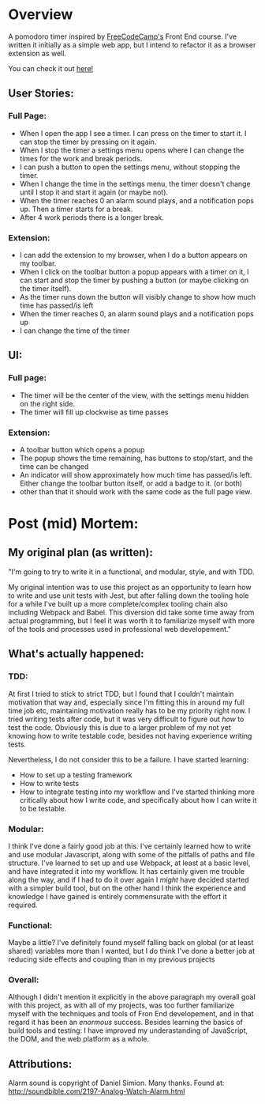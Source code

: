 # Overview

A pomodoro timer inspired by [FreeCodeCamp's](https://www.freecodecamp.com) Front End course. I've written it initially as a simple web app, but I intend to refactor it as a browser extension as well.

You can check it out [here!](https://crowsveldt.github.io/FreeCodeCamp-Pomodoro-Timer/)


## User Stories:

 ### Full Page:
 - When I open the app I see a timer. I can press on the timer to start it. I can stop the timer by pressing on it again.
 - When I stop the timer a settings menu opens where I can change the times for the work and break periods.
 - I can push a button to open the settings menu, without stopping the timer.
 - When I change the time in the settings menu, the timer doesn't change until I stop it and start it again (or maybe not).
 - When the timer reaches 0 an alarm sound plays, and a notification pops up. Then a timer starts for a break.
 - After 4 work periods there is a longer break.

 ### Extension:
 - I can add the extension to my browser, when I do a button appears on my toolbar.
 - When I click on the toolbar button a popup appears with a timer on it, I can start and stop the timer by pushing a button (or maybe clicking on the timer itself).
 - As the timer runs down the button will visibly change to show how much time has passed/is left
 - When the timer reaches 0, an alarm sound plays and a notification pops up
 - I can change the time of the timer

## UI:

 ### Full page: 
 - The timer will be the center of the view, with the settings menu hidden on the right side.
 - The timer will fill up clockwise as time passes

 ### Extension:
 - A toolbar button which opens a popup
 - The popup shows the time remaining, has buttons to stop/start, and the time can be changed
 - An indicator will show approximately how much time has passed/is left. Either change the toolbar button itself, or add a badge to it. (or both)
 - other than that it should work with the same code as the full page view.



# Post (mid) Mortem:
## My original plan (as written):
"I'm going to try to write it in a functional, and modular, style, and with TDD.

My original intention was to use this project as an opportunity to learn how to write and use unit tests with Jest, but after falling down the tooling hole for a while I've built up a more complete/complex tooling chain also including Webpack and Babel. This diversion did take some time away from actual programming, but I feel it was worth it to familiarize myself with more of the tools and processes used in professional web developement."

## What's actually happened:
### TDD: 
At first I tried to stick to strict TDD, but I found that I couldn't maintain motivation that way and, especially since I'm fitting this in around my full time job etc, maintaining motivation really has to be my priority right now. I tried writing tests after code, but it was very difficult to figure out *how* to test the code. Obviously this is due to a larger problem of my not yet knowing how to write testable code, besides not having experience writing tests.

Nevertheless, I do not consider this to be a failure. I have started learning:
- How to set up a testing framework
- How to write tests
- How to integrate testing into my workflow
and I've started thinking more critically about how I write code, and specifically about how I can write it to be testable.

### Modular:
I think I've done a fairly good job at this. I've certainly learned how to write and use modular Javascript, along with some of the pitfalls of paths and file structure.
I've learned to set up and use Webpack, at least at a basic level, and have integrated it into my workflow. It has certainly given me trouble along the way, and if I had to do it over again I *might* have decided started with a simpler build tool, but on the other hand I think the experience and knowledge I have gained is entirely commensurate with the effort it required.

### Functional:
Maybe a little? I've definitely found myself falling back on global (or at least shared) variables more than I wanted, but I do think I've done a better job at reducing side effects and coupling than in my previous projects

### Overall:
Although I didn't mention it explicitly in the above paragraph my overall goal with this project, as with all of my projects, was too further familiarize myself with the techniques and tools of Fron End developement, and in that regard it has been an *enormous* success. Besides learning the basics of build tools and testing: I have improved my underastanding of JavaScript, the DOM, and the web platform as a whole. 

## Attributions: 

Alarm sound is copyright of Daniel Simion. Many thanks. Found at: http://soundbible.com/2197-Analog-Watch-Alarm.html